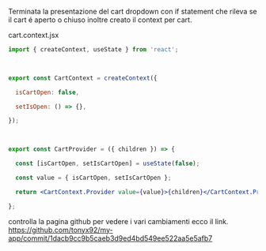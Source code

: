 Terminata la presentazione del cart dropdown con if statement che rileva se il cart é aperto o chiuso inoltre creato il context per cart.

cart.context.jsx
```jsx
import { createContext, useState } from 'react';

  

export const CartContext = createContext({

  isCartOpen: false,

  setIsOpen: () => {},

});

  

export const CartProvider = ({ children }) => {

  const [isCartOpen, setIsCartOpen] = useState(false);

  const value = { isCartOpen, setIsCartOpen };

  return <CartContext.Provider value={value}>{children}</CartContext.Provider>;

};
```

controlla la pagina github per vedere i vari cambiamenti ecco il link.
https://github.com/tonyx92/my-app/commit/1dacb9cc9b5caeb3d9ed4bd549ee522aa5e5afb7
